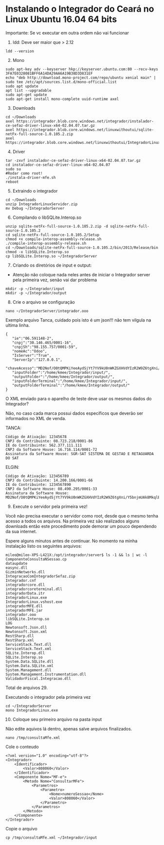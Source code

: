 Instalando o Integrador do Ceará no Linux Ubuntu 16.04 64 bits
==============================================================

Importante: Se vc executar em outra ordem não vai funcionar

1. ldd: Deve ser maior que > 2.12

```
ldd --version
```

2. Mono

```
sudo apt-key adv --keyserver hkp://keyserver.ubuntu.com:80 --recv-keys 3FA7E0328081BFF6A14DA29AA6A19B38D3D831EF
echo "deb http://download.mono-project.com/repo/ubuntu xenial main" | sudo tee /etc/apt/sources.list.d/mono-official.list
sudo apt update
apt list --upgradable
sudo apt-get update
sudo apt-get install mono-complete uuid-runtime axel
```

3. Downloads

```
cd ~/Downloads
axel https://integrador.blob.core.windows.net/integrador/instalador-ce-sefaz-driver-linux-x64-02.04.07.tar.gz
axel https://integrador.blob.core.windows.net/linuxwithoutui/sqlite-netFx-full-source-1.0.105.2.zip
axel https://integrador.blob.core.windows.net/linuxwithoutui/IntegradorLinuxServidor.zip
```

4. Driver

```
tar -zxvf instalador-ce-sefaz-driver-linux-x64-02.04.07.tar.gz
cd instalador-ce-sefaz-driver-linux-x64-02.04.07
sudo su
#Rodar como root!
./instala-driver-mfe.sh
reboot
```

5. Extraindo o integrador

```
cd ~/Downloads
unzip IntegradorLinuxServidor.zip
mv Debug ~/IntegradorServer
```

6. Compilando o libSQLite.Interop.so
```
unzip sqlite-netFx-full-source-1.0.105.2.zip -d sqlite-netFx-full-source-1.0.105.2
cd sqlite-netFx-full-source-1.0.105.2/Setup
chmod +x compile-interop-assembly-release.sh
./compile-interop-assembly-release.sh
cd ~/Downloads/sqlite-netFx-full-source-1.0.105.2/bin/2013/Release/bin
chmod -x libSQLite.Interop.so
cp libSQLite.Interop.so ~/IntegradorServer
```

7. Criando os diretórios de input e output:
- Atenção não coloque nada neles antes de iniciar o Integrador server pela primeira vez, senão vai dar problema

```
mkdir -p ~/Integrador/input
mkdir -p ~/Integrador/output
```

8. Crie o arquivo se configuração
```
nano ~/IntegradorServer/integrador.ooo
```

Exemplo arquivo Tanca, cuidado pois isto é um json!!! não tem vilgula na ultima linha.

```
{
   "ie":"06.591148-2",
   "cnpj":"30.146.465/0001-16",
   "cnpjSh":"98.155.757/0001-59",
   "nomeAc":"Odoo",
   "IsServer":"True",
   "ServerIp":"127.0.0.1",
   "chaveAcesso":"MD2Nof/O0tQMPKiYeeAydSjYt7YV9kU0nWKZGXHVdYIzR2W9Z6tgXni/Y5bnjmUAk8MkqlBJIiOOIskKCjJ086k7vAP0EU5cBRYj/nzHUiRdu9AVD7WRfVs00BDyb5fsnnKg7gAXXH6SBgCxG9yjAkxJ0l2E2idsWBAJ5peQEBZqtHytRUC+FLaSfd3+66QNxIBlDwQIRzUGPaU6fvErVDSfMUf8WpkwnPz36fCQnyLypqe/5mbox9pt3RCbbXcYqnR/4poYGr9M9Kymj4/PyX9xGeiXwbgzOOHNIU5M/aAs0rulXz948bZla0eXABgEcp6mDkTzweLPZTbmOhX+eA==",
   "inputFolder":"/home/kmee/Integrador/input/",
   "outputFolder":"/home/kmee/Integrador/output/",
   "inputFolderTerminal":"/home/kmee/Integrador/input/",
   "outputFolderTerminal":"/home/kmee/Integrador/output/"
}
```

 O XML enviado para o aparelho de teste deve usar os mesmos dados do Integrador?

Não, no caso cada marca possui dados específicos que deverão ser informados no XML de venda.

TANCA:

    Código de Ativação: 12345678
    CNPJ do Contribuinte: 08.723.218/0001-86
    IE do Contribuinte: 562.377.111.111
    CNPJ da Software House: 16.716.114/0001-72
    Assinatura da Software House: SGR-SAT SISTEMA DE GESTAO E RETAGUARDA DO SAT

ELGIN:

    Código de Ativação: 123456789
    CNPJ do Contribuinte: 14.200.166/0001-66
    IE do Contribuinte: 1234567890
    CNPJ da Software House: 08.490.295/0001-33
    Assinatura da Software House: MD2Nof/O0tQMPKiYeeAydSjYt7YV9kU0nWKZGXHVdYIzR2W9Z6tgXni/Y5bnjmUAk8MkqlBJIiOOIskKCjJ086k7vAP0EU5cBRYj/nzHUiRdu9AVD7WRfVs00BDyb5fsnnKg7gAXXH6SBgCxG9yjAkxJ0l2E2idsWBAJ5peQEBZqtHytRUC+FLaSfd3+66QNxIBlDwQIRzUGPaU6fvErVDSfMUf8WpkwnPz36fCQnyLypqe/5mbox9pt3RCbbXcYqnR/4poYGr9M9Kymj4/PyX9xGeiXwbgzOOHNIU5M/aAs0rulXz948bZla0eXABgEcp6mDkTzweLPZTbmOhX+eA==


9. Execute o servidor pela primeira vez!

Você não precisa executar o servidor como root, desde que o mesmo tenha acesso a todos os arquivos. Na primeira vez são realizados alguns downloads então este procedimento pode demorar um pouco dependendo da sua internet.

Espere alguns minutos antes de continuar. No momento na minha instalação listo os seguintes arquivos:

```
mileo@mileo-XPS-L421X:/opt/integrador/server$ ls -1 && ls | wc -l
ComponenteConsultaNSessao.cp
dataupdate
easync.dll
GizminNetworks.dll
IntegracaoComIntegradorSefaz.zip
Integrador.cnf
integradorcore.dll
integradorcoreterminal.dll
integradorData.itr
IntegradorLinux.exe
IntegradorLinux.vshost.exe
integradorMFE.dll
integradorMFE.jar
integrador.ooo
libSQLite.Interop.so
LOG
Newtonsoft.Json.dll
Newtonsoft.Json.xml
RestSharp.dll
RestSharp.xml
ServiceStack.Text.dll
ServiceStack.Text.xml
SQLite.Interop.dll
SQLite.Interop.so
System.Data.SQLite.dll
System.Data.SQLite.xml
System.Management.dll
System.Management.Instrumentation.dll
ValidadorFiscal.Integracao.dll
```

Total de arquivos 29.

Executando o integrador pela primeira vez

```
cd ~/IntegradorServer
mono IntegradorLinux.exe
```

10. Coloque seu primeiro arquivo na pasta input

Não edite aquivos lá dentro, apenas salve arquivos finalizados.

```
nano /tmp/consultaMfe.xml
```

Cole o conteudo

```
<?xml version="1.0" encoding="utf-8"?>
<Integrador>
    <Identificador>
        <Valor>808060</Valor>
    </Identificador>
    <Componente Nome="MF-e">
        <Metodo Nome="ConsultarMFe">
            <Parametros>
                <Parametro>
                    <Nome>numeroSessao</Nome>
                    <Valor>808060</Valor>
                </Parametro>
            </Parametros>
        </Metodo>
    </Componente>
</Integrador>
```
Copie o arquivo
```
cp /tmp/consultaMfe.xml ~/Integrador/input
```
